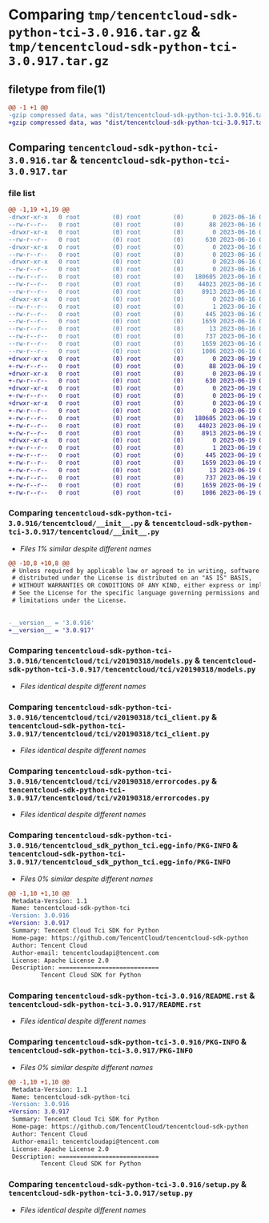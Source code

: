 # Comparing `tmp/tencentcloud-sdk-python-tci-3.0.916.tar.gz` & `tmp/tencentcloud-sdk-python-tci-3.0.917.tar.gz`

## filetype from file(1)

```diff
@@ -1 +1 @@
-gzip compressed data, was "dist/tencentcloud-sdk-python-tci-3.0.916.tar", last modified: Fri Jun 16 00:42:03 2023, max compression
+gzip compressed data, was "dist/tencentcloud-sdk-python-tci-3.0.917.tar", last modified: Mon Jun 19 00:33:53 2023, max compression
```

## Comparing `tencentcloud-sdk-python-tci-3.0.916.tar` & `tencentcloud-sdk-python-tci-3.0.917.tar`

### file list

```diff
@@ -1,19 +1,19 @@
-drwxr-xr-x   0 root         (0) root         (0)        0 2023-06-16 00:42:03.000000 tencentcloud-sdk-python-tci-3.0.916/
--rw-r--r--   0 root         (0) root         (0)       88 2023-06-16 00:42:03.000000 tencentcloud-sdk-python-tci-3.0.916/setup.cfg
-drwxr-xr-x   0 root         (0) root         (0)        0 2023-06-16 00:42:03.000000 tencentcloud-sdk-python-tci-3.0.916/tencentcloud/
--rw-r--r--   0 root         (0) root         (0)      630 2023-06-16 00:42:02.000000 tencentcloud-sdk-python-tci-3.0.916/tencentcloud/__init__.py
-drwxr-xr-x   0 root         (0) root         (0)        0 2023-06-16 00:42:03.000000 tencentcloud-sdk-python-tci-3.0.916/tencentcloud/tci/
--rw-r--r--   0 root         (0) root         (0)        0 2023-06-16 00:42:02.000000 tencentcloud-sdk-python-tci-3.0.916/tencentcloud/tci/__init__.py
-drwxr-xr-x   0 root         (0) root         (0)        0 2023-06-16 00:42:03.000000 tencentcloud-sdk-python-tci-3.0.916/tencentcloud/tci/v20190318/
--rw-r--r--   0 root         (0) root         (0)        0 2023-06-16 00:42:02.000000 tencentcloud-sdk-python-tci-3.0.916/tencentcloud/tci/v20190318/__init__.py
--rw-r--r--   0 root         (0) root         (0)   180605 2023-06-16 00:42:02.000000 tencentcloud-sdk-python-tci-3.0.916/tencentcloud/tci/v20190318/models.py
--rw-r--r--   0 root         (0) root         (0)    44023 2023-06-16 00:42:02.000000 tencentcloud-sdk-python-tci-3.0.916/tencentcloud/tci/v20190318/tci_client.py
--rw-r--r--   0 root         (0) root         (0)     8913 2023-06-16 00:42:02.000000 tencentcloud-sdk-python-tci-3.0.916/tencentcloud/tci/v20190318/errorcodes.py
-drwxr-xr-x   0 root         (0) root         (0)        0 2023-06-16 00:42:03.000000 tencentcloud-sdk-python-tci-3.0.916/tencentcloud_sdk_python_tci.egg-info/
--rw-r--r--   0 root         (0) root         (0)        1 2023-06-16 00:42:03.000000 tencentcloud-sdk-python-tci-3.0.916/tencentcloud_sdk_python_tci.egg-info/dependency_links.txt
--rw-r--r--   0 root         (0) root         (0)      445 2023-06-16 00:42:03.000000 tencentcloud-sdk-python-tci-3.0.916/tencentcloud_sdk_python_tci.egg-info/SOURCES.txt
--rw-r--r--   0 root         (0) root         (0)     1659 2023-06-16 00:42:03.000000 tencentcloud-sdk-python-tci-3.0.916/tencentcloud_sdk_python_tci.egg-info/PKG-INFO
--rw-r--r--   0 root         (0) root         (0)       13 2023-06-16 00:42:03.000000 tencentcloud-sdk-python-tci-3.0.916/tencentcloud_sdk_python_tci.egg-info/top_level.txt
--rw-r--r--   0 root         (0) root         (0)      737 2023-06-16 00:42:02.000000 tencentcloud-sdk-python-tci-3.0.916/README.rst
--rw-r--r--   0 root         (0) root         (0)     1659 2023-06-16 00:42:03.000000 tencentcloud-sdk-python-tci-3.0.916/PKG-INFO
--rw-r--r--   0 root         (0) root         (0)     1006 2023-06-16 00:42:02.000000 tencentcloud-sdk-python-tci-3.0.916/setup.py
+drwxr-xr-x   0 root         (0) root         (0)        0 2023-06-19 00:33:53.000000 tencentcloud-sdk-python-tci-3.0.917/
+-rw-r--r--   0 root         (0) root         (0)       88 2023-06-19 00:33:53.000000 tencentcloud-sdk-python-tci-3.0.917/setup.cfg
+drwxr-xr-x   0 root         (0) root         (0)        0 2023-06-19 00:33:53.000000 tencentcloud-sdk-python-tci-3.0.917/tencentcloud/
+-rw-r--r--   0 root         (0) root         (0)      630 2023-06-19 00:33:53.000000 tencentcloud-sdk-python-tci-3.0.917/tencentcloud/__init__.py
+drwxr-xr-x   0 root         (0) root         (0)        0 2023-06-19 00:33:53.000000 tencentcloud-sdk-python-tci-3.0.917/tencentcloud/tci/
+-rw-r--r--   0 root         (0) root         (0)        0 2023-06-19 00:33:53.000000 tencentcloud-sdk-python-tci-3.0.917/tencentcloud/tci/__init__.py
+drwxr-xr-x   0 root         (0) root         (0)        0 2023-06-19 00:33:53.000000 tencentcloud-sdk-python-tci-3.0.917/tencentcloud/tci/v20190318/
+-rw-r--r--   0 root         (0) root         (0)        0 2023-06-19 00:33:53.000000 tencentcloud-sdk-python-tci-3.0.917/tencentcloud/tci/v20190318/__init__.py
+-rw-r--r--   0 root         (0) root         (0)   180605 2023-06-19 00:33:53.000000 tencentcloud-sdk-python-tci-3.0.917/tencentcloud/tci/v20190318/models.py
+-rw-r--r--   0 root         (0) root         (0)    44023 2023-06-19 00:33:53.000000 tencentcloud-sdk-python-tci-3.0.917/tencentcloud/tci/v20190318/tci_client.py
+-rw-r--r--   0 root         (0) root         (0)     8913 2023-06-19 00:33:53.000000 tencentcloud-sdk-python-tci-3.0.917/tencentcloud/tci/v20190318/errorcodes.py
+drwxr-xr-x   0 root         (0) root         (0)        0 2023-06-19 00:33:53.000000 tencentcloud-sdk-python-tci-3.0.917/tencentcloud_sdk_python_tci.egg-info/
+-rw-r--r--   0 root         (0) root         (0)        1 2023-06-19 00:33:53.000000 tencentcloud-sdk-python-tci-3.0.917/tencentcloud_sdk_python_tci.egg-info/dependency_links.txt
+-rw-r--r--   0 root         (0) root         (0)      445 2023-06-19 00:33:53.000000 tencentcloud-sdk-python-tci-3.0.917/tencentcloud_sdk_python_tci.egg-info/SOURCES.txt
+-rw-r--r--   0 root         (0) root         (0)     1659 2023-06-19 00:33:53.000000 tencentcloud-sdk-python-tci-3.0.917/tencentcloud_sdk_python_tci.egg-info/PKG-INFO
+-rw-r--r--   0 root         (0) root         (0)       13 2023-06-19 00:33:53.000000 tencentcloud-sdk-python-tci-3.0.917/tencentcloud_sdk_python_tci.egg-info/top_level.txt
+-rw-r--r--   0 root         (0) root         (0)      737 2023-06-19 00:33:53.000000 tencentcloud-sdk-python-tci-3.0.917/README.rst
+-rw-r--r--   0 root         (0) root         (0)     1659 2023-06-19 00:33:53.000000 tencentcloud-sdk-python-tci-3.0.917/PKG-INFO
+-rw-r--r--   0 root         (0) root         (0)     1006 2023-06-19 00:33:53.000000 tencentcloud-sdk-python-tci-3.0.917/setup.py
```

### Comparing `tencentcloud-sdk-python-tci-3.0.916/tencentcloud/__init__.py` & `tencentcloud-sdk-python-tci-3.0.917/tencentcloud/__init__.py`

 * *Files 1% similar despite different names*

```diff
@@ -10,8 +10,8 @@
 # Unless required by applicable law or agreed to in writing, software
 # distributed under the License is distributed on an "AS IS" BASIS,
 # WITHOUT WARRANTIES OR CONDITIONS OF ANY KIND, either express or implied.
 # See the License for the specific language governing permissions and
 # limitations under the License.
 
 
-__version__ = '3.0.916'
+__version__ = '3.0.917'
```

### Comparing `tencentcloud-sdk-python-tci-3.0.916/tencentcloud/tci/v20190318/models.py` & `tencentcloud-sdk-python-tci-3.0.917/tencentcloud/tci/v20190318/models.py`

 * *Files identical despite different names*

### Comparing `tencentcloud-sdk-python-tci-3.0.916/tencentcloud/tci/v20190318/tci_client.py` & `tencentcloud-sdk-python-tci-3.0.917/tencentcloud/tci/v20190318/tci_client.py`

 * *Files identical despite different names*

### Comparing `tencentcloud-sdk-python-tci-3.0.916/tencentcloud/tci/v20190318/errorcodes.py` & `tencentcloud-sdk-python-tci-3.0.917/tencentcloud/tci/v20190318/errorcodes.py`

 * *Files identical despite different names*

### Comparing `tencentcloud-sdk-python-tci-3.0.916/tencentcloud_sdk_python_tci.egg-info/PKG-INFO` & `tencentcloud-sdk-python-tci-3.0.917/tencentcloud_sdk_python_tci.egg-info/PKG-INFO`

 * *Files 0% similar despite different names*

```diff
@@ -1,10 +1,10 @@
 Metadata-Version: 1.1
 Name: tencentcloud-sdk-python-tci
-Version: 3.0.916
+Version: 3.0.917
 Summary: Tencent Cloud Tci SDK for Python
 Home-page: https://github.com/TencentCloud/tencentcloud-sdk-python
 Author: Tencent Cloud
 Author-email: tencentcloudapi@tencent.com
 License: Apache License 2.0
 Description: ============================
         Tencent Cloud SDK for Python
```

### Comparing `tencentcloud-sdk-python-tci-3.0.916/README.rst` & `tencentcloud-sdk-python-tci-3.0.917/README.rst`

 * *Files identical despite different names*

### Comparing `tencentcloud-sdk-python-tci-3.0.916/PKG-INFO` & `tencentcloud-sdk-python-tci-3.0.917/PKG-INFO`

 * *Files 0% similar despite different names*

```diff
@@ -1,10 +1,10 @@
 Metadata-Version: 1.1
 Name: tencentcloud-sdk-python-tci
-Version: 3.0.916
+Version: 3.0.917
 Summary: Tencent Cloud Tci SDK for Python
 Home-page: https://github.com/TencentCloud/tencentcloud-sdk-python
 Author: Tencent Cloud
 Author-email: tencentcloudapi@tencent.com
 License: Apache License 2.0
 Description: ============================
         Tencent Cloud SDK for Python
```

### Comparing `tencentcloud-sdk-python-tci-3.0.916/setup.py` & `tencentcloud-sdk-python-tci-3.0.917/setup.py`

 * *Files identical despite different names*

